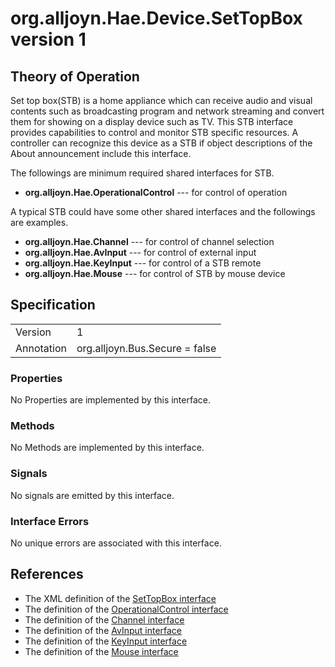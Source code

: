 # org.alljoyn.Hae.Device.SetTopBox version 1

## Theory of Operation

Set top box(STB) is a home appliance which can receive audio and visual
contents such as broadcasting program and network streaming and convert them
for showing on a display device such as TV. This STB interface provides
capabilities to control and monitor STB specific resources. A controller can
recognize this device as a STB if object descriptions of the About announcement
include this interface.

The followings are minimum required shared interfaces for STB.
  * **org.alljoyn.Hae.OperationalControl** --- for control of operation

A typical STB could have some other shared interfaces and the followings are
examples.
  * **org.alljoyn.Hae.Channel** --- for control of channel selection
  * **org.alljoyn.Hae.AvInput** --- for control of external input
  * **org.alljoyn.Hae.KeyInput** --- for control of a STB remote 
  * **org.alljoyn.Hae.Mouse** --- for control of STB by mouse device

## Specification
|            |                                                                |
|------------|----------------------------------------------------------------|
| Version    | 1                                                              |
| Annotation | org.alljoyn.Bus.Secure = false                                 |

### Properties

No Properties are implemented by this interface.

### Methods

No Methods are implemented by this interface.

### Signals

No signals are emitted by this interface.

### Interface Errors

No unique errors are associated with this interface.

## References

  * The XML definition of the [SetTopBox interface](org.alljoyn.Hae.Device.SetTopBox-v1.xml)
  * The definition of the [OperationalControl interface](/org.alljoyn.Hae/OperationalControl-v1)
  * The definition of the [Channel interface](/org.alljoyn.Hae/Channel-v1)
  * The definition of the [AvInput interface](/org.alljoyn.Hae/AvInput-v1)
  * The definition of the [KeyInput interface](/org.alljoyn.Hae/KeyInput-v1)
  * The definition of the [Mouse interface](/org.alljoyn.Hae/Mouse-v1)
